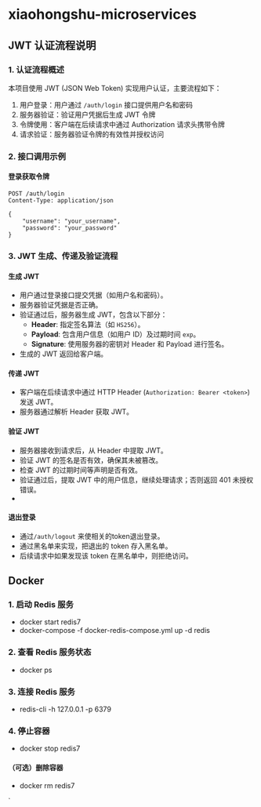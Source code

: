 # xiaohongshu-microservices

## JWT 认证流程说明

### 1. 认证流程概述

本项目使用 JWT (JSON Web Token) 实现用户认证，主要流程如下：

1. 用户登录：用户通过 `/auth/login` 接口提供用户名和密码
2. 服务器验证：验证用户凭据后生成 JWT 令牌
3. 令牌使用：客户端在后续请求中通过 Authorization 请求头携带令牌
4. 请求验证：服务器验证令牌的有效性并授权访问

### 2. 接口调用示例

#### 登录获取令牌
```http
POST /auth/login
Content-Type: application/json

{
    "username": "your_username",
    "password": "your_password"
}
```

### 3. JWT 生成、传递及验证流程

#### 生成 JWT
- 用户通过登录接口提交凭据（如用户名和密码）。
- 服务器验证凭据是否正确。
- 验证通过后，服务器生成 JWT，包含以下部分：
  - **Header**: 指定签名算法（如 `HS256`）。
  - **Payload**: 包含用户信息（如用户 ID）及过期时间 `exp`。
  - **Signature**: 使用服务器的密钥对 Header 和 Payload 进行签名。
- 生成的 JWT 返回给客户端。

#### 传递 JWT
- 客户端在后续请求中通过 HTTP Header (`Authorization: Bearer <token>`) 发送 JWT。
- 服务器通过解析 Header 获取 JWT。

#### 验证 JWT
- 服务器接收到请求后，从 Header 中提取 JWT。
- 验证 JWT 的签名是否有效，确保其未被篡改。
- 检查 JWT 的过期时间等声明是否有效。
- 验证通过后，提取 JWT 中的用户信息，继续处理请求；否则返回 401 未授权错误。
- 
#### 退出登录
- 通过`/auth/logout` 来使相关的token退出登录。
- 通过黑名单来实现，把退出的 token 存入黑名单。
- 后续请求中如果发现该 token 在黑名单中，则拒绝访问。

## Docker
### 1. 启动 Redis 服务
- docker start redis7
- docker-compose -f docker-redis-compose.yml up -d redis
### 2. 查看 Redis 服务状态
- docker ps
### 3. 连接 Redis 服务
- redis-cli -h 127.0.0.1 -p 6379
### 4. 停止容器
- docker stop redis7
#### （可选）删除容器
- docker rm redis7


`